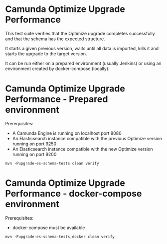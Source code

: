 # Camunda Optimize Upgrade Performance

This test suite verifies that the Optimize upgrade completes successfully and that the schema has the expected structure.

It starts a given previous version, waits until all data is imported, kills it and starts the upgrade to the target version.

It can be run either on a prepared environment (usually Jenkins) or using an environment created by docker-compose (locally).

# Camunda Optimize Upgrade Performance - Prepared environment

Prerequisites:
* A Camunda Engine is running on localhost port 8080
* An Elasticsearch instance compatible with the previous Optimize version running on port 9250
* An Elasticsearch instance compatible with the new Optimize version running on port 9200

```
mvn -Pupgrade-es-schema-tests clean verify
```


# Camunda Optimize Upgrade Performance - docker-compose environment

Prerequisites:
* docker-compose must be available

```
mvn -Pupgrade-es-schema-tests,docker clean verify
```
